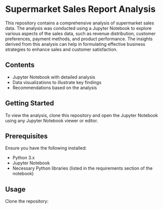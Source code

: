 # Supermarket Sales Report Analysis

This repository contains a comprehensive analysis of supermarket sales data. The analysis was conducted using a Jupyter Notebook to explore various aspects of the sales data, such as revenue distribution, customer preferences, payment methods, and product performance. The insights derived from this analysis can help in formulating effective business strategies to enhance sales and customer satisfaction.

## Contents
- Jupyter Notebook with detailed analysis
- Data visualizations to illustrate key findings
- Recommendations based on the analysis

## Getting Started
To view the analysis, clone this repository and open the Jupyter Notebook using any Jupyter Notebook viewer or editor.

## Prerequisites
Ensure you have the following installed:
- Python 3.x
- Jupyter Notebook
- Necessary Python libraries (listed in the requirements section of the notebook)

## Usage
Clone the repository:  
